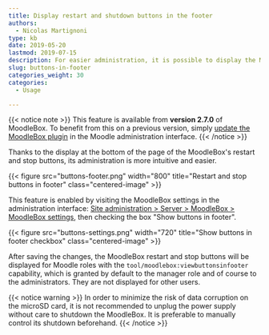 ```yaml
---
title: Display restart and shutdown buttons in the footer
authors:
  - Nicolas Martignoni
type: kb
date: 2019-05-20
lastmod: 2019-07-15
description: For easier administration, it is possible to display the MoodleBox restart and stop buttons in the footer of all Moodle pages.
slug: buttons-in-footer
categories_weight: 30
categories:
  - Usage

---
```

{{< notice note >}}
This feature is available from __version 2.7.0__ of MoodleBox. To benefit from this on a previous version, simply [update the MoodleBox plugin](http://moodlebox.home/admin/plugins.php?updatesonly=0&contribonly=1) in the Moodle administration interface.
{{< /notice >}}

Thanks to the display at the bottom of the page of the MoodleBox's restart and stop buttons, its administration is more intuitive and easier.

{{< figure src="buttons-footer.png" width="800" title="Restart and stop buttons in footer" class="centered-image" >}}

This feature is enabled by visiting the MoodleBox settings in the administration interface: [Site administration > Server > MoodleBox > MoodleBox settings][1], then checking the box "Show buttons in footer".

{{< figure src="buttons-settings.png" width="720" title="Show buttons in footer checkbox" class="centered-image" >}}

After saving the changes, the MoodleBox restart and stop buttons will be displayed for Moodle roles with the `tool/moodlebox:viewbuttonsinfooter` capability, which is granted by default to the manager role and of course to the administrators. They are not displayed for other users.

{{< notice warning >}}
In order to minimize the risk of data corruption on the microSD card, it is not recommended to unplug the power supply without care to shutdown the MoodleBox. It is preferable to manually control its shutdown beforehand.
{{< /notice >}}

 [1]: http://moodlebox.home/admin/settings.php?section=tool_moodlebox_settings
